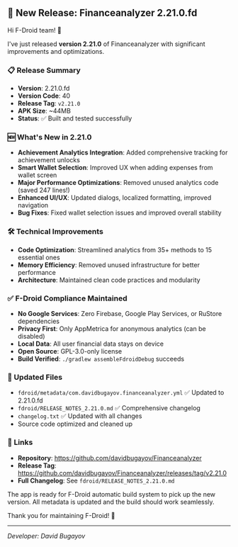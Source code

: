## 🚀 New Release: Financeanalyzer 2.21.0.fd

Hi F-Droid team! 👋

I've just released **version 2.21.0** of Financeanalyzer with significant improvements and optimizations.

### 📋 Release Summary
- **Version**: 2.21.0.fd  
- **Version Code**: 40
- **Release Tag**: `v2.21.0`
- **APK Size**: ~44MB
- **Status**: ✅ Built and tested successfully

### 🆕 What's New in 2.21.0
- **Achievement Analytics Integration**: Added comprehensive tracking for achievement unlocks
- **Smart Wallet Selection**: Improved UX when adding expenses from wallet screen  
- **Major Performance Optimizations**: Removed unused analytics code (saved 247 lines!)
- **Enhanced UI/UX**: Updated dialogs, localized formatting, improved navigation
- **Bug Fixes**: Fixed wallet selection issues and improved overall stability

### 🛠️ Technical Improvements
- **Code Optimization**: Streamlined analytics from 35+ methods to 15 essential ones
- **Memory Efficiency**: Removed unused infrastructure for better performance
- **Architecture**: Maintained clean code practices and modularity

### ✅ F-Droid Compliance Maintained
- **No Google Services**: Zero Firebase, Google Play Services, or RuStore dependencies
- **Privacy First**: Only AppMetrica for anonymous analytics (can be disabled)
- **Local Data**: All user financial data stays on device
- **Open Source**: GPL-3.0-only license
- **Build Verified**: `./gradlew assembleFdroidDebug` succeeds

### 📁 Updated Files
- `fdroid/metadata/com.davidbugayov.financeanalyzer.yml` ✅ Updated to 2.21.0.fd
- `fdroid/RELEASE_NOTES_2.21.0.md` ✅ Comprehensive changelog  
- `changelog.txt` ✅ Updated with all changes
- Source code optimized and cleaned up

### 🔗 Links
- **Repository**: https://github.com/davidbugayov/Financeanalyzer
- **Release Tag**: https://github.com/davidbugayov/Financeanalyzer/releases/tag/v2.21.0
- **Full Changelog**: See `fdroid/RELEASE_NOTES_2.21.0.md`

The app is ready for F-Droid automatic build system to pick up the new version. All metadata is updated and the build should work seamlessly.

Thank you for maintaining F-Droid! 🙏

---
*Developer: David Bugayov* 